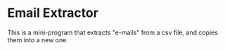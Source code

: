 # Email Extractor
 
 This is a mini-program that extracts "e-mails" from a csv file, and copies them into a new one.
